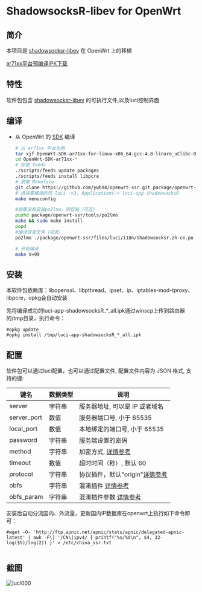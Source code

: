 ShadowsocksR-libev for OpenWrt
===


简介
---

 本项目是 [shadowsocksr-libev][1] 在 OpenWrt 上的移植  
 
 [ar71xx平台预编译IPK下载][4]

特性
---

软件包包含 [shadowsocksr-libev][1] 的可执行文件,以及luci控制界面  


编译
---

 - 从 OpenWrt 的 [SDK][S] 编译

   ```bash
   # 以 ar71xx 平台为例
   tar xjf OpenWrt-SDK-ar71xx-for-linux-x86_64-gcc-4.8-linaro_uClibc-0.9.33.2.tar.bz2
   cd OpenWrt-SDK-ar71xx-*
   # 安装 feeds
   ./scripts/feeds update packages
   ./scripts/feeds install libpcre
   # 获取 Makefile
   git clone https://github.com/ywb94/openwrt-ssr.git package/openwrt-ssr
   # 选择要编译的包 luci ->3. Applications-> luci-app-shadowsocksR
   make menuconfig
   
   #如果没有安装po2lmo，则安装（可选）
   pushd package/openwrt-ssr/tools/po2lmo
   make && sudo make install
   popd
   #编译语言文件（可选）
   po2lmo ./package/openwrt-ssr/files/luci/i18n/shadowsocksr.zh-cn.po ./package/openwrt-ssr/files/luci/i18n/shadowsocksr.zh-cn.lmo
   
   # 开始编译
   make V=99
   ```
   
安装
--- 
本软件包依赖库：libopenssl、libpthread、ipset、ip、iptables-mod-tproxy、libpcre，opkg会自动安装

先将编译成功的luci-app-shadowsocksR_*_all.ipk通过winscp上传到路由器的/tmp目录，执行命令：

   ```
   #opkg update
   #opkg install /tmp/luci-app-shadowsocksR_*_all.ipk 
   ```

配置
---

   软件包可以通过luci配置，也可以通过配置文件, 配置文件内容为 JSON 格式, 支持的键:  

   键名           | 数据类型   | 说明
   ---------------|------------|-----------------------------------------------
   server         | 字符串     | 服务器地址, 可以是 IP 或者域名
   server_port    | 数值       | 服务器端口号, 小于 65535
   local_port     | 数值       | 本地绑定的端口号, 小于 65535
   password       | 字符串     | 服务端设置的密码
   method         | 字符串     | 加密方式, [详情参考][2]
   timeout        | 数值       | 超时时间（秒）, 默认 60
   protocol       | 字符串     | 协议插件，默认"origin"[详情参考][3]
   obfs           | 字符串     | 混淆插件 [详情参考][3]
   obfs_param     | 字符串     | 混淆插件参数 [详情参考][3]
   

   
   安装后自动分流国内、外流量，更新国内IP数据库在openwrt上执行如下命令即可：
   ```
   #wget -O- 'http://ftp.apnic.net/apnic/stats/apnic/delegated-apnic-latest' | awk -F\| '/CN\|ipv4/ { printf("%s/%d\n", $4, 32-log($5)/log(2)) }' > /etc/china_ssr.txt
         
   ```

截图  
---

![luci000](http://iytc.net/img/ssr.jpg)


  [1]: https://github.com/breakwa11/shadowsocks-libev
  [2]: https://github.com/shadowsocks/luci-app-shadowsocks/wiki/Encrypt-method
  [3]: https://github.com/breakwa11/shadowsocks-rss/wiki/config.json
  [4]: http://iytc.net/tools/luci-app-shadowsocksR_1.0-1_all.ipk "预编译 IPK 下载" 
  [S]: https://wiki.openwrt.org/doc/howto/obtain.firmware.sdk
